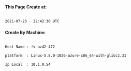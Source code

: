 
   
#### This Page Create at:

```bash

2021-07-23 - 22:42:30 UTC

```

#### Create By Machine:

```bash

Host Name : fv-az42-472

platform  : Linux-5.8.0-1036-azure-x86_64-with-glibc2.31

Ip Local  : 10.1.0.54

```

